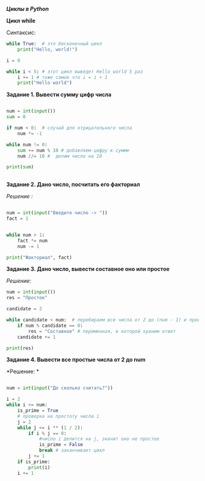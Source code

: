 ***Циклы в Python***


**Цикл while**

Синтаксис: 

```python
while True:  # это бесконечный цикл
    print("Hello, world!")

i = 0

while i < 5: # этот цикл выведет Hello world 5 раз
    i += 1 # тоже самое что i = i + 1
    print("Hello world")


```

**Задание 1. Вывести сумму цифр числа**

```python

num = int(input())
sum = 0

if num < 0:  # случай для отрицательного числа
    num *= -1

while num != 0:
    sum += num % 10 # добавляем цифру к сумме 
    num //= 10 #  делим число на 10 

print(sum)
    

```

**Задание 2. Дано число, посчитать его факториал**

*Решение :*

```python

num = int(input("Введите число -> "))
fact = 1


while num > 1:
    fact *= num
    num -= 1

print("Факториал", fact)

```

**Задание 3. Дано число, вывести составное оно или простое**

*Решение:*

```python
num = int(input())
res = "Простое"

candidate = 2

while candidate < num:  # перебираем все числа от 2 до (num - 1) и проверяем делится ли num на них
    if num % candidate == 0:
        res = "Составное" # переменная, в которой храним ответ
    candidate += 1

print(res)
```

**Задание 4. Вывести все простые числа от 2 до num**

*Решение: *

```python

num = int(input("До сколько считать?"))

i = 2
while i <= num:
    is_prime = True
    # проверка на простоту числа i
    j = 2
    while j <= i ** (1 / 2):
        if i % j == 0:
            #число i делится на j, значит оно не простое
            is_prime = False
            break # заканчивает цикл
        j += 1
    if is_prime:
        print(i)
    i += 1
```
